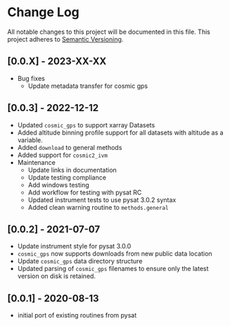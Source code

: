 # Change Log
All notable changes to this project will be documented in this file.
This project adheres to [Semantic Versioning](http://semver.org/).

## [0.0.X] - 2023-XX-XX
* Bug fixes
  * Update metadata transfer for cosmic gps

## [0.0.3] - 2022-12-12
* Updated `cosmic_gps` to support xarray Datasets
* Added altitude binning profile support for all datasets with altitude
  as a variable.
* Added `download` to general methods
* Added support for `cosmic2_ivm`
* Maintenance
  * Update links in documentation
  * Update testing compliance
  * Add windows testing
  * Add workflow for testing with pysat RC
  * Updated instrument tests to use pysat 3.0.2 syntax
  * Added clean warning routine to `methods.general`

## [0.0.2] - 2021-07-07
* Update instrument style for pysat 3.0.0
* `cosmic_gps` now supports downloads from new public data location
* Update `cosmic_gps` data directory structure
* Updated parsing of `cosmic_gps` filenames to ensure only the latest
  version on disk is retained.

## [0.0.1] - 2020-08-13
* initial port of existing routines from pysat
